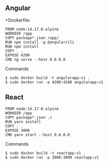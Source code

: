 ## Angular

+Dockerfile:
```
FROM node:14.17.6-alpine
WORKDIR /app
COPY package*.json /app/
RUN npm install -g @angular/cli
RUN npm install 
COPY . .
EXPOSE 4200
CMD ng serve --host 0.0.0.0
```

Commands

```
$ sudo docker build -t angularapp:v1 .
$ sudo docker run -p 4200:4200 angularapp:v1
```

## React

```
FROM node:14.17.6-alpine
WORKDIR /app
COPY package*.json ./
RUN yarn install
COPY . .
EXPOSE 3000
CMD yarn start --host 0.0.0.0
```

Commands

```
$ sudo docker build -t reactapp:v1 .
$ sudo docker run -p 3000:3000 reactapp:v1
```